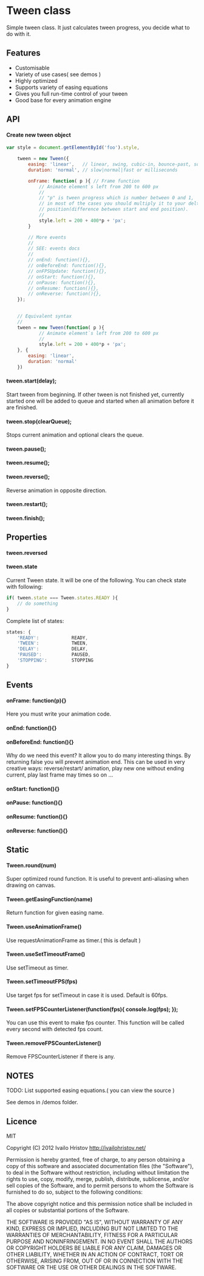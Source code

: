 # Tween class

Simple tween class. It just calculates tween progress, you decide what to do with it.

## Features

- Customisable
- Variety of use cases( see demos )
- Highly optimized
- Supports variety of easing equations
- Gives you full run-time control of your tween
- Good base for every animation engine

## API

#### Create new tween object

```javascript
var style = document.getElementById('foo').style,

    tween = new Tween({
        easing: 'linear',   // linear, swing, cubic-in, bounce-past, so on ...
        duration: 'normal', // slow|normal|fast or milliseconds

        onFrame: function( p ){ // Frame function
            // Animate element`s left from 200 to 600 px
            //
            // "p" is tween progress which is number between 0 and 1,
            // in most of the cases you should multiply it to your delta
            // position(difference between start and end position).
            // 
            style.left = 200 + 400*p + 'px';
        }

        // More events
        //
        // SEE: events docs
        //
        // onEnd: function(){},
        // onBeforeEnd: function(){},
        // onFPSUpdate: function(){},
        // onStart: function(){},
        // onPause: function(){},
        // onResume: function(){},
        // onReverse: function(){},
    });

    
    // Equivalent syntax
    //
    tween = new Tween(function( p ){
            // Animate element`s left from 200 to 600 px
            //
            style.left = 200 + 400*p + 'px';
    }, {
        easing: 'linear',
        duration: 'normal'
    })
```

#### tween.start(delay);
Start tween from beginning. If other tween is not finished yet, currently started one will be added to queue and started when all animation before it are finished.

#### tween.stop(clearQueue);
Stops current animation and optional clears the queue.

#### tween.pause();
#### tween.resume();


#### tween.reverse();
Reverse animation in opposite direction.

#### tween.restart();
#### tween.finish();

## Properties
#### tween.reversed
#### tween.state
Current Tween state. It will be one of the following. You can check state with following: 
```javascript
if( tween.state === Tween.states.READY ){
    // do something
}
```

Complete list of states:

```javascript
states: {
    'READY':            READY,
    'TWEEN':            TWEEN,
    'DELAY':            DELAY,
    'PAUSED':           PAUSED,
    'STOPPING':         STOPPING
}
```

## Events
#### onFrame: function(p){}
Here you must write your animation code.

#### onEnd: function(){}
#### onBeforeEnd: function(){}
Why do we need this event? It allow you to do many interesting things. By returning false you will prevent animation end. This can be used in very creative ways: reverse/restart/ animation, play new one without ending current, play last frame may times so on ...

#### onStart: function(){}
#### onPause: function(){}
#### onResume: function(){}
#### onReverse: function(){}

## Static
#### Tween.round(num)
Super optimized round function. It is useful to prevent anti-aliasing when drawing on canvas.

#### Tween.getEasingFunction(name)
Return function for given easing name.

#### Tween.useAnimationFrame()
Use requestAnimationFrame as timer.( this is default )

#### Tween.useSetTimeoutFrame()
Use setTimeout as timer.

#### Tween.setTimeoutFPS(fps)
Use target fps for setTimeout in case it is used. Default is 60fps. 

#### Tween.setFPSCounterListener(function(fps){ console.log(fps); });
You can use this event to make fps counter. This function will be called every second with detected fps count.

#### Tween.removeFPSCounterListener()
Remove FPSCounterListener if there is any.

## NOTES 
TODO: List supported easing equations.( you can view the source )

See demos in /demos folder.

## Licence
MIT

Copyright (C) 2012 Ivailo Hristov <http://ivailohristov.net/>

Permission is hereby granted, free of charge, to any person obtaining a copy of this software and associated documentation files (the "Software"), to deal in the Software without restriction, including without limitation the rights to use, copy, modify, merge, publish, distribute, sublicense, and/or sell copies of the Software, and to permit persons to whom the Software is furnished to do so, subject to the following conditions:

The above copyright notice and this permission notice shall be included in all copies or substantial portions of the Software.

THE SOFTWARE IS PROVIDED "AS IS", WITHOUT WARRANTY OF ANY KIND, EXPRESS OR IMPLIED, INCLUDING BUT NOT LIMITED TO THE WARRANTIES OF MERCHANTABILITY, FITNESS FOR A PARTICULAR PURPOSE AND NONINFRINGEMENT. IN NO EVENT SHALL THE AUTHORS OR COPYRIGHT HOLDERS BE LIABLE FOR ANY CLAIM, DAMAGES OR OTHER LIABILITY, WHETHER IN AN ACTION OF CONTRACT, TORT OR OTHERWISE, ARISING FROM, OUT OF OR IN CONNECTION WITH THE SOFTWARE OR THE USE OR OTHER DEALINGS IN THE SOFTWARE.